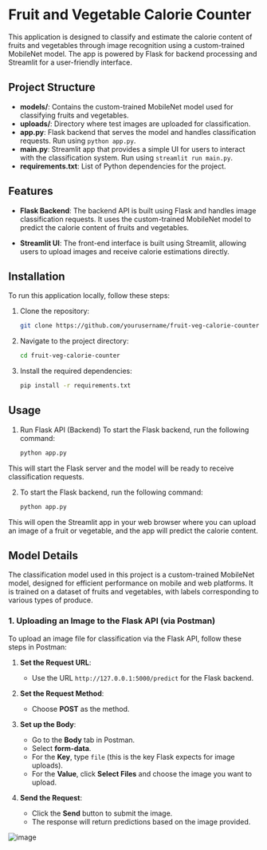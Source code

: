 # Fruit and Vegetable Calorie Counter

This application is designed to classify and estimate the calorie content of fruits and vegetables through image recognition using a custom-trained MobileNet model. The app is powered by Flask for backend processing and Streamlit for a user-friendly interface. 

## Project Structure

- **models/**: Contains the custom-trained MobileNet model used for classifying fruits and vegetables.
- **uploads/**: Directory where test images are uploaded for classification.
- **app.py**: Flask backend that serves the model and handles classification requests. Run using `python app.py`.
- **main.py**: Streamlit app that provides a simple UI for users to interact with the classification system. Run using `streamlit run main.py`.
- **requirements.txt**: List of Python dependencies for the project.

## Features

- **Flask Backend**: The backend API is built using Flask and handles image classification requests. It uses the custom-trained MobileNet model to predict the calorie content of fruits and vegetables.
  
- **Streamlit UI**: The front-end interface is built using Streamlit, allowing users to upload images and receive calorie estimations directly.

## Installation

To run this application locally, follow these steps:

1. Clone the repository:
   ```bash
   git clone https://github.com/yourusername/fruit-veg-calorie-counter.git
2. Navigate to the project directory:
   ```bash
   cd fruit-veg-calorie-counter
3. Install the required dependencies:
   ```bash
   pip install -r requirements.txt

## Usage
1. Run Flask API (Backend)
To start the Flask backend, run the following command:
    ```bash
    python app.py
This will start the Flask server and the model will be ready to receive classification requests.

2. To start the Flask backend, run the following command:
    ```bash
    python app.py
This will open the Streamlit app in your web browser where you can upload an image of a fruit or vegetable, and the app will predict the calorie content.

## Model Details

The classification model used in this project is a custom-trained MobileNet model, designed for efficient performance on mobile and web platforms. 
It is trained on a dataset of fruits and vegetables, with labels corresponding to various types of produce.


### 1. Uploading an Image to the Flask API (via Postman)

To upload an image file for classification via the Flask API, follow these steps in Postman:

1. **Set the Request URL**:
   - Use the URL `http://127.0.0.1:5000/predict` for the Flask backend.

2. **Set the Request Method**:
   - Choose **POST** as the method.

3. **Set up the Body**:
   - Go to the **Body** tab in Postman.
   - Select **form-data**.
   - For the **Key**, type `file` (this is the key Flask expects for image uploads).
   - For the **Value**, click **Select Files** and choose the image you want to upload.

4. **Send the Request**:
   - Click the **Send** button to submit the image.
   - The response will return predictions based on the image provided.
   

![image](https://github.com/user-attachments/assets/6f1ab84c-0f49-449b-a46a-6d9ca8aa16d4)



